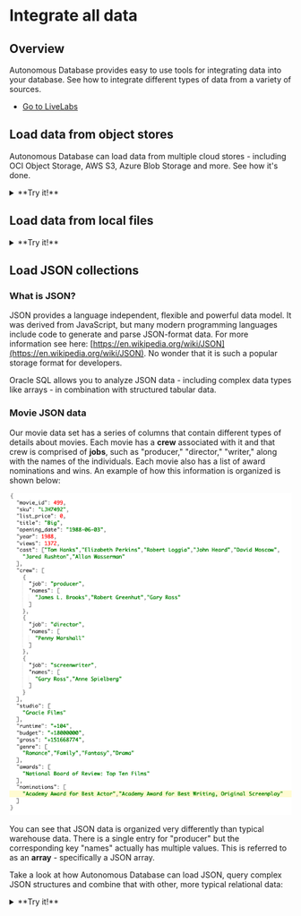# Integrate all data

## Overview
Autonomous Database provides easy to use tools for integrating data into your database. See how to integrate different types of data from a variety of sources.

* [Go to LiveLabs](https://apexapps.oracle.com/pls/apex/r/dbpm/livelabs/view-workshop?wid=582&clear=RR,180&session=5232633923897)

## Load data from object stores
Autonomous Database can load data from multiple cloud stores - including OCI Object Storage, AWS S3, Azure Blob Storage and more. See how it's done.

[](youtube:3yMgKifFwG4)


<details>
<summary>**Try it!**</summary>

Use the demo user and load data:

* [Go to Database Actions](https://qggemtywectzfj9-db20220725133708.adb.sa-saopaulo-1.oraclecloudapps.com/ords/demo/_sdw/)
* Log in as demo / cloudWorld2022#

</details>

## Load data from local files
[](youtube:wp5ytZnVnIc)

<details>
<summary>**Try it!**</summary>

Use the demo user and load data:

* [Download a sample customer demographics file](https://objectstorage.us-ashburn-1.oraclecloud.com/n/c4u04/b/moviestream_landing/o/customer_extension/customer-extension.csv)
* [Go to Database Actions](https://qggemtywectzfj9-db20220725133708.adb.sa-saopaulo-1.oraclecloudapps.com/ords/demo/_sdw/)
* Log in as demo / cloudWorld2022#

</details>

## Load JSON collections
### What is JSON?
JSON provides a language independent, flexible and powerful data model. It was derived from JavaScript, but many modern programming languages include code to generate and parse JSON-format data. For more information see here: [https://en.wikipedia.org/wiki/JSON](https://en.wikipedia.org/wiki/JSON). No wonder that it is such a popular storage format for developers.

Oracle SQL allows you to analyze JSON data - including complex data types like arrays - in combination with structured tabular data.

### Movie JSON data
Our movie data set has a series of columns that contain different types of details about movies. Each movie has a **crew** associated with it and that crew is comprised of **jobs**, such as "producer," "director," "writer," along with the names of the individuals. Each movie also has a list of award nominations and wins. An example of how this information is organized is shown below:

![JSON example](images/adb-json-movie.png " ")

You can see that JSON data is organized very differently than typical warehouse data. There is a single entry for "producer" but the corresponding key "names" actually has multiple values. This is referred to as an **array** - specifically a JSON array.

Take a look at how Autonomous Database can load JSON, query complex JSON structures and combine that with other, more typical relational data:

[](youtube:ragT_J7FuaQ)

<details>
<summary>**Try it!**</summary>

Use the demo user, load data and run queries:

* [Go to Database Actions](https://qggemtywectzfj9-db20220725133708.adb.sa-saopaulo-1.oraclecloudapps.com/ords/demo/_sdw/)
* Log in as demo / cloudWorld2022#
* Go to SQL worksheet and load the collection
* [See LiveLabs](https://oracle-livelabs.github.io/adb/shared/adb-load-analyze-workshop/workshops/ocw-freetier/index.html?lab=load-analyze-json) for the specific steps-by-step instructions
</details>

